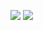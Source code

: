 
![](https://github-readme-stats.vercel.app/api?username=J-E-J-S&show_icons=true&theme=gruvbox)
[![](https://github-readme-stats.vercel.app/api/top-langs/?username=J-E-J-S&theme=gruvbox)](https://github.com/anuraghazra/github-readme-stats)
